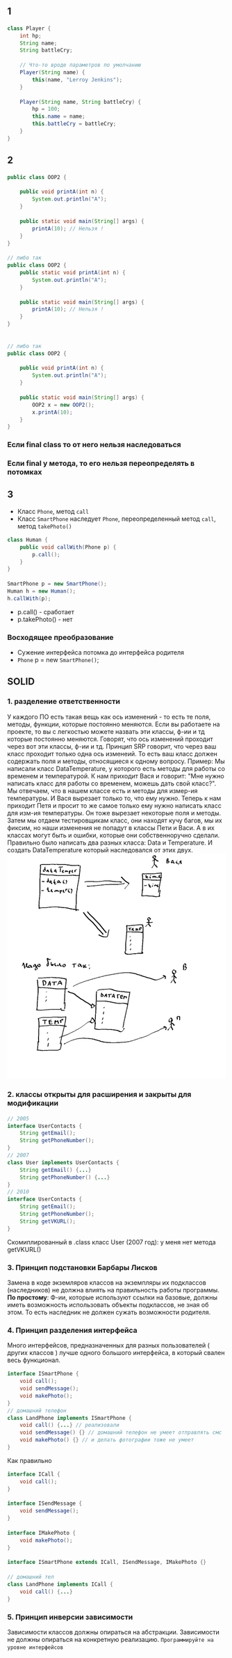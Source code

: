 ## 1
```java
class Player {
	int hp;
	String name;
	String battleCry;

	// Что-то вроде параметров по умолчанию
	Player(String name) {
		this(name, "Lerroy Jenkins");
	}

	Player(String name, String battleCry) {
		hp = 100;
		this.name = name;
		this.battleCry = battleCry;
	}
}
```
## 2
```java
public class OOP2 {

	public void printA(int n) {
		System.out.println("A");
	}

	public static void main(String[] args) {
		printA(10); // Нельзя !
	}
}

// либо так
public class OOP2 {
	public static void printA(int n) {
		System.out.println("A");
	}

	public static void main(String[] args) {
		printA(10); // Нельзя !
	}
}


// либо так
public class OOP2 {

	public void printA(int n) {
		System.out.println("A");
	}

	public static void main(String[] args) {
		OOP2 x = new OOP2();
		x.printA(10); 
	}
}
```

### Если final class то от него нельзя наследоваться
### Если final у метода, то его нельзя переопределять в потомках

## 3
- Класс `Phone`, метод `call`
- Класс `SmartPhone` наследует `Phone`, переопределенный метод `call`, метод `takePhoto()`
```java
class Human {
	public void callWith(Phone p) {
		p.call();
	}
}

SmartPhone p = new SmartPhone();
Human h = new Human();
h.callWith(p);
```
- p.call() - сработает
- p.takePhoto() - нет

### Восходящее преобразование 
- Сужение интерфейса потомка до интерфейса родителя
- `Phone` p = new `SmartPhone()`;

## SOLID
### 1. разделение ответственности
У каждого ПО есть такая вещь как ось изменений - то есть те поля, методы, функции, которые постоянно меняются.
Если вы работаете на проекте, то вы с легкостью можете назвать эти классы, ф-ии и тд которые постоянно меняются.
Говорят, что ось изменений проходит через вот эти классы, ф-ии и тд. Принцип SRP говорит, что через ваш класс
проходит только одна ось изменеий. То есть ваш класс должен содержать поля и методы, относящиеся к одному вопросу.
Пример: Мы написали класс DataTemperature, у которого есть методы для работы со временем и температурой. К нам 
приходит Вася и говорит: "Мне нужно написать класс для работы со временем, можешь дать свой класс?". Мы отвечаем,
что в нашем классе есть и методы для измер-ия температуры. И Вася вырезает только то, что ему нужно. Теперь к нам 
приходит Петя и просит то же самое только ему нужно написать класс для изм-ия температуры. Он тоже вырезает некоторые
поля и методы. Затем мы отдаем тестировщикам класс, они находят кучу багов, мы их фиксим, но наши изменения не попадут
в классы Пети и Васи. А в их классах могут быть и ошибки, которые они собственноручно сделали. Правильно было написать
два разных класса: Data и Temperature. И создать DataTemperature который наследовался от этих двух.
![Иллюстрация](srp.png)


















### 2. классы открыты для расширения и закрыты для модификации
```java
// 2005
interface UserContacts {
	String getEmail();
	String getPhoneNumber();
}
// 2007
class User implements UserContacts {
	String getEmail() {...}
	String getPhoneNumber() {...}
}
// 2010
interface UserContacts {
	String getEmail();
	String getPhoneNumber();
	String getVKURL();
}
``` 
Скомиплированный в .class класс User (2007 год): у меня нет метода getVKURL()
### 3. Принцип подстановки Барбары Лисков
Замена в коде экземляров классов на экземпляры их подклассов (наследников) не должна влиять на правильность работы программы. **По простому**: Ф-ии, которые используют ссылки на базовые, должны иметь возможность использовать объекты подклассов, не зная об этом. То есть наследник не должен сужать возможности родителя.
### 4. Принцип разделения интерфейса
Много интерфейсов, предназначенных для разных пользователей ( других классов ) лучше одного большого интерфейса, в который свален весь функционал.
```java
interface ISmartPhone {
	void call();
	void sendMessage();
	void makePhoto();
}
// домашний телефон
class LandPhone implements ISmartPhone {
	void call() {...} // реализовали
	void sendMessage() {} // домашний телефон не умеет отправлять смс
	void makePhoto() {} // и делать фотографии тоже не умеет
}
```
Как правильно
```java
interface ICall {
	void call();
}

interface ISendMessage {
	void sendMessage();
}

interface IMakePhoto {
	void makePhoto();
}

interface ISmartPhone extends ICall, ISendMessage, IMakePhoto {}

// домашний тел
class LandPhone implements ICall {
	void call() {...}
}
```
### 5. Принцип инверсии зависимости 
Зависимости классов должны опираться на абстракции. Зависимости не должны опираться на конкретную реализацию. `Программируйте на уровне интерфейсов`